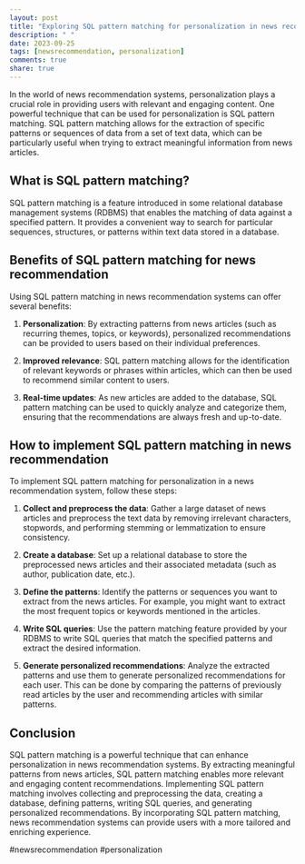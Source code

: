 ```yaml
---
layout: post
title: "Exploring SQL pattern matching for personalization in news recommendation"
description: " "
date: 2023-09-25
tags: [newsrecommendation, personalization]
comments: true
share: true
---
```


In the world of news recommendation systems, personalization plays a crucial role in providing users with relevant and engaging content. One powerful technique that can be used for personalization is SQL pattern matching. SQL pattern matching allows for the extraction of specific patterns or sequences of data from a set of text data, which can be particularly useful when trying to extract meaningful information from news articles.

## What is SQL pattern matching?

SQL pattern matching is a feature introduced in some relational database management systems (RDBMS) that enables the matching of data against a specified pattern. It provides a convenient way to search for particular sequences, structures, or patterns within text data stored in a database.

## Benefits of SQL pattern matching for news recommendation

Using SQL pattern matching in news recommendation systems can offer several benefits:

1. **Personalization**: By extracting patterns from news articles (such as recurring themes, topics, or keywords), personalized recommendations can be provided to users based on their individual preferences.

2. **Improved relevance**: SQL pattern matching allows for the identification of relevant keywords or phrases within articles, which can then be used to recommend similar content to users.

3. **Real-time updates**: As new articles are added to the database, SQL pattern matching can be used to quickly analyze and categorize them, ensuring that the recommendations are always fresh and up-to-date.

## How to implement SQL pattern matching in news recommendation

To implement SQL pattern matching for personalization in a news recommendation system, follow these steps:

1. **Collect and preprocess the data**: Gather a large dataset of news articles and preprocess the text data by removing irrelevant characters, stopwords, and performing stemming or lemmatization to ensure consistency.

2. **Create a database**: Set up a relational database to store the preprocessed news articles and their associated metadata (such as author, publication date, etc.).

3. **Define the patterns**: Identify the patterns or sequences you want to extract from the news articles. For example, you might want to extract the most frequent topics or keywords mentioned in the articles.

4. **Write SQL queries**: Use the pattern matching feature provided by your RDBMS to write SQL queries that match the specified patterns and extract the desired information.

5. **Generate personalized recommendations**: Analyze the extracted patterns and use them to generate personalized recommendations for each user. This can be done by comparing the patterns of previously read articles by the user and recommending articles with similar patterns.

## Conclusion

SQL pattern matching is a powerful technique that can enhance personalization in news recommendation systems. By extracting meaningful patterns from news articles, SQL pattern matching enables more relevant and engaging content recommendations. Implementing SQL pattern matching involves collecting and preprocessing the data, creating a database, defining patterns, writing SQL queries, and generating personalized recommendations. By incorporating SQL pattern matching, news recommendation systems can provide users with a more tailored and enriching experience.

#newsrecommendation #personalization